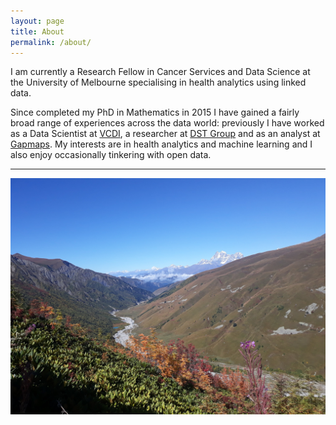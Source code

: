 ```yaml
---
layout: page
title: About
permalink: /about/
---
```


I am currently a Research Fellow in Cancer Services and Data Science at the University of Melbourne specialising in health analytics using linked data.

Since completed my PhD in Mathematics in 2015 I have gained a fairly broad range of experiences across the data world: previously I have worked as a Data Scientist at [VCDI], a researcher at [DST Group] and as an analyst at [Gapmaps]. My interests are in health analytics and machine learning and I also enjoy occasionally tinkering with open data.

***

![In the mountains: 1](/assets/images/georgia1.jpg)

[DST Group]: https://www.dst.defence.gov.au
[Gapmaps]: https://www.gapmaps.com
[VCDI]: https://www.vic.gov.au/victorian-centre-data-insights
[Department of Mathematics and Statistics]: https://www.ms.unimelb.edu.au